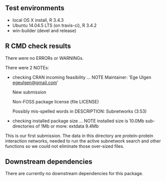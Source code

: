 ## Test environments
* local OS X install, R 3.4.3
* Ubuntu 14.04.5 LTS (on travis-ci), R 3.4.2
* win-builder (devel and release)

## R CMD check results
There were no ERRORs or WARNINGs. 

There were 2 NOTEs:
* checking CRAN incoming feasibility ... NOTE
  Maintainer: 'Ege Ulgen <egeulgen@gmail.com>'

  New submission

  Non-FOSS package license (file LICENSE)

  Possibly mis-spelled words in DESCRIPTION:
    Subnetworks (3:53)

* checking installed package size ... NOTE
  installed size is 10.0Mb
  sub-directories of 1Mb or more:
    extdata   9.4Mb

 This is our first submission. The data in this directory are protein-protein interaction networks, needed to run the active subnetwork search and other functions so we could not eliminate those over-sized files. 

## Downstream dependencies
There are currently no downstream dependencies for this package.